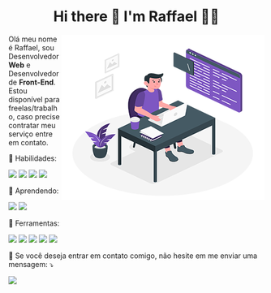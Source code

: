 <h1 align='center'>
  Hi there 👋 I'm Raffael 👨‍💻
</h1>

<img src="image/Code-typing-amico.png" min-width="400px" max-width="400px" width="400px" align="right" alt="Computador RaffaelBino">
<!-- <a href="https://storyset.com/work">Illustration by Freepik Storyset</a> -->

<p align="left"> 
  Olá meu nome é Raffael, sou Desenvolvedor <strong>Web</strong> e Desenvolvedor de <strong>Front-End</strong>. Estou disponível para freelas/trabalho, caso precise contratar meu serviço entre em contato.
</p>


<p align="left">
  🚀 Habilidades: 
  <p align="left">
    <img src="https://img.shields.io/badge/HTML5-E34F26?style=flat&logo=html5&logoColor=white" />
    <img src="https://img.shields.io/badge/CSS3-1572B6?style=flat&logo=css3&logoColor=white" />
    <img src="https://img.shields.io/badge/JavaScript-323330?style=flat&logo=javascript&logoColor=F7DF1E" />
    <img src="https://img.shields.io/badge/Bootstrap-563D7C?style=flat&logo=bootstrap&logoColor=white" />
  </p>
</p>

<p align="left">
  🌱 Aprendendo:
  <p align="left">
    <img src="https://img.shields.io/badge/Vue.js-35495E?style=flat&logo=vue.js&logoColor=4FC08D" />
    <img src="https://img.shields.io/badge/Tailwind_CSS-38B2AC?style=flat&logo=tailwind-css&logoColor=white" />
  </p>
</p>

<p align="left">
  💼 Ferramentas:
  <p align="left">
    <img src="https://img.shields.io/badge/VS_Code-0078D4?style=flat&logo=visual%20studio%20code&logoColor=white" />
    <img src="https://img.shields.io/badge/Git-F05032?style=flat&logo=git&logoColor=white" />
    <img src="https://img.shields.io/badge/GitHub-100000?style=flat&logo=github&logoColor=white" />
    <img src="https://img.shields.io/badge/Wordpress-21759B?style=flat&logo=wordpress&logoColor=white" />
    <img src="https://img.shields.io/badge/-Trello-333333?style=flat&logo=trello&logoColor=white" />
  </p>
</p>

<p align="left">
  💌 Se você deseja entrar em contato comigo, não hesite em me enviar uma mensagem: ⤵️
</p>

<p align="left">
  <a href="https://www.linkedin.com/in/raffaelbino/" alt="Linkedin">
  <img src="https://img.shields.io/badge/-Linkedin-0077B5?style=flat&logo=Linkedin&logoColor=white&link=https://www.linkedin.com/in/raffaelbino/"/></a>
</p>  

<!--
**RaffaelBino/RaffaelBino** is a ✨ _special_ ✨ repository because its `README.md` (this file) appears on your GitHub profile.

Here are some ideas to get you started:

- 🔭 I’m currently working on ...
- 🌱 I’m currently learning ...
- 👯 I’m looking to collaborate on ...
- 🤔 I’m looking for help with ...
- 💬 Ask me about ...
- 📫 How to reach me: ...
- 😄 Pronouns: ...
- ⚡ Fun fact: ...
-->

